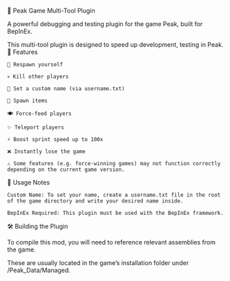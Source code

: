 🌄 Peak Game Multi-Tool Plugin

A powerful debugging and testing plugin for the game Peak, built for BepInEx.

This multi-tool plugin is designed to speed up development, testing in Peak.
🔧 Features

    🔁 Respawn yourself

    💀 Kill other players

    🧾 Set a custom name (via username.txt)

    🎁 Spawn items

    🍽️ Force-feed players

    ✨ Teleport players

    ⚡ Boost sprint speed up to 100x

    ❌ Instantly lose the game

    ⚠️ Some features (e.g. force-winning games) may not function correctly depending on the current game version.

📝 Usage Notes

    Custom Name: To set your name, create a username.txt file in the root of the game directory and write your desired name inside.

    BepInEx Required: This plugin must be used with the BepInEx framework.

🛠️ Building the Plugin

To compile this mod, you will need to reference relevant assemblies from the game.

These are usually located in the game’s installation folder under /Peak_Data/Managed.
